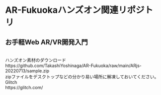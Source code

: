 # AR-Fukuokaハンズオン関連リポジトリ
## お手軽Web AR/VR開発入門 
<br>
ハンズオン素材のダウンロード<br>
https://github.com/TakashiYoshinaga/AR-Fukuoka/raw/main/ARjs-20220713/sample.zip
<br>
zipファイルをデスクトップなどの分かり易い場所に解凍しておいてください。
<br>
Glitch<br>
https://glitch.com/
<br>
<br>
